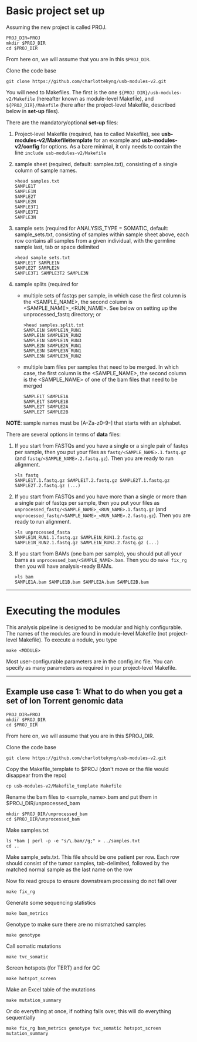 # Basic project set up

Assuming the new project is called PROJ.
```
PROJ_DIR=PROJ
mkdir $PROJ_DIR
cd $PROJ_DIR
```

From here on, we will assume that you are in this `$PROJ_DIR`.

Clone the code base
```
git clone https://github.com/charlottekyng/usb-modules-v2.git
```

You will need to Makefiles. The first is the one `${PROJ_DIR}/usb-modules-v2/Makefile` (hereafter known as module-level Makefile), and `${PROJ_DIR}/Makefile` (here after the project-level Makefile, described below in **set-up** files).

There are the mandatory/optional **set-up** files:
1. Project-level Makefile (required, has to called Makefile), see **usb-modules-v2/Makefile\template** for an example and **usb-modules-v2/config** for options. As a bare minimal, it only needs to contain the line `include usb-modules-v2/Makefile`

2. sample sheet (required, default: samples.txt), consisting of a single column of sample names. 
    ```
    >head samples.txt
    SAMPLE1T
    SAMPLE1N
    SAMPLE2T
    SAMPLE2N
    SAMPLE3T1
    SAMPLE3T2
    SAMPLE3N
    ```
1. sample sets (required for ANALYSIS_TYPE = SOMATIC, default: sample_sets.txt, consisting of samples within sample sheet above, each row contains all samples from a given individual, with the germline sample last, tab or space delimited
    ```
    >head sample_sets.txt
    SAMPLE1T SAMPLE1N
    SAMPLE2T SAMPLE2N
    SAMPLE3T1 SAMPLE3T2 SAMPLE3N
    ```
1. sample splits (required for 
    * multiple sets of fastqs per sample, in which case the first column is the <SAMPLE_NAME>, the second column is <SAMPLE_NAME>\_<RUN_NAME>. See below on setting up the unprocessed\_fastq directory; or 
        ```
        >head samples.split.txt
        SAMPLE1N SAMPLE1N_RUN1
        SAMPLE1N SAMPLE1N_RUN2
        SAMPLE1N SAMPLE1N_RUN3
        SAMPLE2N SAMPLE2N_RUN1
        SAMPLE3N SAMPLE3N_RUN1
        SAMPLE3N SAMPLE3N_RUN2
        ```	
    * multiple bam files per samples that need to be merged. In which case, the first column is the <SAMPLE_NAME>, the second column is the <SAMPLE_NAME> of one of the bam files that need to be merged
        ```>head samples.split.txt
        SAMPLE1T SAMPLE1A
        SAMPLE1T SAMPLE1B
        SAMPLE2T SAMPLE2A
        SAMPLE2T SAMPLE2B
        ```

**NOTE**: sample names must be [A-Za-z0-9\-] that starts with an alphabet.

There are several options in terms of **data** files:
1. If you start from FASTQs and you have a single or a single pair of fastqs per sample, then you put your files as `fastq/<SAMPLE_NAME>.1.fastq.gz` (and `fastq/<SAMPLE_NAME>.2.fastq.gz`). Then you are ready to run alignment.
    ```
    >ls fastq
    SAMPLE1T.1.fastq.gz SAMPLE1T.2.fastq.gz SAMPLE2T.1.fastq.gz SAMPLE2T.2.fastq.gz (...)
    ```
1. If you start from FASTQs and you have more than a single or more than a single pair of fastqs per sample, then you put your files as `unprocessed_fastq/<SAMPLE_NAME>_<RUN_NAME>.1.fastq.gz` (and `unprocessed_fastq/<SAMPLE_NAME>_<RUN_NAME>.2.fastq.gz`). Then you are ready to run alignment.
    ```
    >ls unprocessed_fasta
    SAMPLE1N_RUN1.1.fastq.gz SAMPLE1N_RUN1.2.fastq.gz SAMPLE1N_RUN2.1.fastq.gz SAMPLE1N_RUN2.2.fastq.gz (...)
    ```
1. If you start from BAMs (one bam per sample), you should put all your bams as `unprocessed_bam/<SAMPLE_NAME>.bam`. Then you do `make fix_rg` then you will have analysis-ready BAMs.
    ```
    >ls bam
    SAMPLE1A.bam SAMPLE1B.bam SAMPLE2A.bam SAMPLE2B.bam
    ```
---
# Executing the modules
This analysis pipeline is designed to be modular and highly configurable. The names of the modules are found in module-level Makefile (not project-level Makefile). To execute a nodule, you type
```
make <MODULE>
```
Most user-configurable parameters are in the config.inc file. You can specify as many parameters as required in your project-level Makefile.

---

## Example use case 1: What to do when you get a set of Ion Torrent genomic data ##

```
PROJ_DIR=PROJ
mkdir $PROJ_DIR
cd $PROJ_DIR
```

From here on, we will assume that you are in this $PROJ_DIR.

Clone the code base
```
git clone https://github.com/charlottekyng/usb-modules-v2.git
```

Copy the Makefile_template to $PROJ (don't move or the file would disappear from the repo)
```
cp usb-modules-v2/Makefile_template Makefile
```

Rename the bam files to <sample_name>.bam and put them in $PROJ_DIR/unprocessed_bam
```
mkdir $PROJ_DIR/unprocessed_bam
cd $PROJ_DIR/unprocessed_bam
```

Make samples.txt
```
ls *bam | perl -p -e "s/\.bam//g;" > ../samples.txt
cd ..
```
Make sample_sets.txt. This file should be one patient per row. Each row should consist of the tumor samples, tab-delimited, followed by the matched normal sample as the last name on the row

Now fix read groups to ensure downstream processing do not fall over
```
make fix_rg
```

Generate some sequencing statistics
```
make bam_metrics
```

Genotype to make sure there are no mismatched samples
```
make genotype
```

Call somatic mutations
```
make tvc_somatic
```
Screen hotspots (for TERT) and for QC
```
make hotspot_screen
```

Make an Excel table of the mutations
```
make mutation_summary
```

Or do everything at once, if nothing falls over, this will do everything sequentially
```
make fix_rg bam_metrics genotype tvc_somatic hotspot_screen mutation_summary
```
